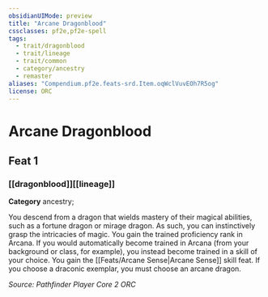 ```yaml
---
obsidianUIMode: preview
title: "Arcane Dragonblood"
cssclasses: pf2e,pf2e-spell
tags:
  - trait/dragonblood
  - trait/lineage
  - trait/common
  - category/ancestry
  - remaster
aliases: "Compendium.pf2e.feats-srd.Item.oqWclVuvEOh7R5og"
license: ORC
---
```

# Arcane Dragonblood
## Feat 1
### [[dragonblood]][[lineage]]

**Category** ancestry; 




You descend from a dragon that wields mastery of their magical abilities, such as a fortune dragon or mirage dragon. As such, you can instinctively grasp the intricacies of magic. You gain the trained proficiency rank in Arcana. If you would automatically become trained in Arcana (from your background or class, for example), you instead become trained in a skill of your choice. You gain the [[Feats/Arcane Sense|Arcane Sense]] skill feat. If you choose a draconic exemplar, you must choose an arcane dragon.

*Source: Pathfinder Player Core 2*
*ORC*